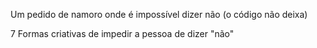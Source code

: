 Um pedido de namoro onde é impossível dizer não (o código não deixa)

7 Formas criativas de impedir a pessoa de dizer "não"
